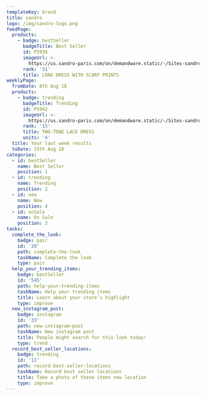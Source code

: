 ```yaml
---
templateKey: brand
title: sandro
logo: /img/sandro-logo.png
feedPage:
  products:
    - badge: bestSeller
      badgeTitle: Best Seller
      id: P5938
      imageUrl: >-
        https://us.sandro-paris.com/on/demandware.static/-/Sites-sandro-catalog-master-H13/default/dw4a9e7e37/images/h13/Sandro_R20260H-80_V_1.jpg
      rank: '31'
      title: LONG DRESS WITH SCARF PRINTS
weeklyPage:
  fromDate: 8th Aug 18
  products:
    - badge: trending
      badgeTitle: Trending
      id: P5942
      imageUrl: >-
        https://us.sandro-paris.com/on/demandware.static/-/Sites-sandro-catalog-master-H13/default/dw23479a57/images/h13/Sandro_R20209H-20_V_1.jpg
      rank: '15'
      title: TWO-TONE LACE DRESS
      units: '4'
  title: Your last week results
  toDate: 15th Aug 18
categories:
  - id: bestSeller
    name: Best Seller
    position: 1
  - id: trending
    name: Trending
    position: 2
  - id: new
    name: New
    position: 4
  - id: onSale
    name: On Sale
    position: 3
tasks:
  complete_the_look:
    badge: pair
    id: '20'
    path: complete-the-look
    taskName: Complete the look
    type: pair
  help_your_trending_items:
    badge: bestSeller
    id: '545'
    path: help-your-trending-items
    taskName: Help your trending items
    title: Learn about your store’s highlight
    type: improve
  new_instagram_post:
    badge: instagram
    id: '33'
    path: new-instagram-post
    taskName: New instagram post
    title: People might search for this look today!
    type: trend
  record_best_seller_locations:
    badge: trending
    id: '11'
    path: record-best-seller-locations
    taskName: Record best seller locations
    title: Take a photo of these items new location
    type: improve
---
```

